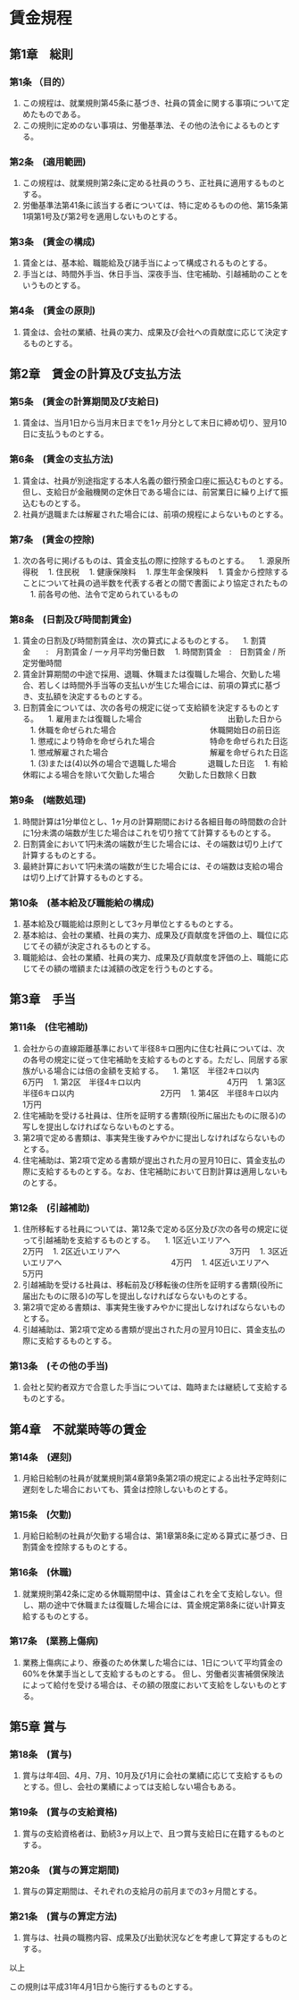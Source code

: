 # 賃金規程

## 第1章　総則

### 第1条 （目的）
1. この規程は、就業規則第45条に基づき、社員の賃金に関する事項について定めたものである。
1. この規則に定めのない事項は、労働基準法、その他の法令によるものとする。

### 第2条　(適用範囲)
1. この規程は、就業規則第2条に定める社員のうち、正社員に適用するものとする。
1. 労働基準法第41条に該当する者については、特に定めるものの他、第15条第1項第1号及び第2号を適用しないものとする。

### 第3条　(賃金の構成)
1. 賃金とは、基本給、職能給及び諸手当によって構成されるものとする。
1. 手当とは、時間外手当、休日手当、深夜手当、住宅補助、引越補助のことをいうものとする。

### 第4条　(賃金の原則)
1. 賃金は、会社の業績、社員の実力、成果及び会社への貢献度に応じて決定するものとする。 


## 第2章　賃金の計算及び支払方法

### 第5条　(賃金の計算期間及び支給日)
1. 賃金は、当月1日から当月末日までを1ヶ月分として末日に締め切り、翌月10日に支払うものとする。

### 第6条　(賃金の支払方法)
1. 賃金は、社員が別途指定する本人名義の銀行預金口座に振込むものとする。但し、支給日が金融機関の定休日である場合には、前営業日に繰り上げて振込むものとする。
1. 社員が退職または解雇された場合には、前項の規程によらないものとする。

### 第7条　(賃金の控除)
1. 次の各号に掲げるものは、賃金支払の際に控除するものとする。
　1. 源泉所得税
　1. 住民税
　1. 健康保険料
　1. 厚生年金保険料
　1. 賃金から控除することについて社員の過半数を代表する者との間で書面により協定されたもの
　1. 前各号の他、法令で定められているもの

### 第8条　(日割及び時間割賃金)
1. 賃金の日割及び時間割賃金は、次の算式によるものとする。
　1. 割賃金　　:　月割賃金 / 一ヶ月平均労働日数
　1. 時間割賃金　:　日割賃金 / 所定労働時間
1. 賃金計算期間の中途で採用、退職、休職または復職した場合、欠勤した場合、若しくは時間外手当等の支払いが生じた場合には、前項の算式に基づき、支払額を決定するものとする。
1. 日割賃金については、次の各号の規定に従って支給額を決定するものとする。
　1. 雇用または復職した場合　　　　　　　　　　　出勤した日から
　1. 休職を命ぜられた場合　　　　　　　　　　　　休職開始日の前日迄
　1. 懲戒により特命を命ぜられた場合　　　　　　　特命を命ぜられた日迄
　1. 懲戒解雇された場合　　　　　　　　　　　　　解雇を命ぜられた日迄
　1. (3)または(4)以外の場合で退職した場合　　　　退職した日迄
　1. 有給休暇による場合を除いて欠勤した場合　　　欠勤した日数除く日数


### 第9条　(端数処理)
1. 時間計算は1分単位とし、1ヶ月の計算期間における各細目毎の時間数の合計に1分未満の端数が生じた場合はこれを切り捨てて計算するものとする。
1. 日割賃金において1円未満の端数が生じた場合には、その端数は切り上げて計算するものとする。
1. 最終計算において1円未満の端数が生じた場合には、その端数は支給の場合は切り上げて計算するものとする。

### 第10条　(基本給及び職能給の構成) 
1. 基本給及び職能給は原則として3ヶ月単位とするものとする。
1. 基本給は、会社の業績、社員の実力、成果及び貢献度を評価の上、職位に応じてその額が決定されるものとする。
1. 職能給は、会社の業績、社員の実力、成果及び貢献度を評価の上、職能に応じてその額の増額または減額の改定を行うものとする。





## 第3章　手当

### 第11条　(住宅補助)
1. 会社からの直線距離基準において半径8キロ圏内に住む社員については、次の各号の規定に従って住宅補助を支給するものとする。ただし、同居する家族がいる場合には倍の金額を支給する。
　1. 第1区　半径2キロ以内　　　　　　　　　　　6万円
　1. 第2区　半径4キロ以内　　　　　　　　　　　4万円
　1. 第3区　半径6キロ以内　　　　　　　　　　　2万円
　1. 第4区　半径8キロ以内　　　　　　　　　　　1万円 
1. 住宅補助を受ける社員は、住所を証明する書類(役所に届出たものに限る)の写しを提出しなければならないものとする。
1. 第2項で定める書類は、事実発生後すみやかに提出しなければならないものとする。
1. 住宅補助は、第2項で定める書類が提出された月の翌月10日に、賃金支払の際に支給するものとする。なお、住宅補助において日割計算は適用しないものとする。

### 第12条　(引越補助)
1. 住所移転する社員については、第12条で定める区分及び次の各号の規定に従って引越補助を支給するものとする。
　1. 1区近いエリアへ　　　　　　　　　　　　　　2万円
　1. 2区近いエリアへ　　　　　　　　　　　　　　3万円
　1. 3区近いエリアへ　　　　　　　　　　　　　　4万円
　1. 4区近いエリアへ　　　　　　　　　　　　　　5万円
1. 引越補助を受ける社員は、移転前及び移転後の住所を証明する書類(役所に届出たものに限る)の写しを提出しなければならないものとする。
1. 第2項で定める書類は、事実発生後すみやかに提出しなければならないものとする。
1. 引越補助は、第2項で定める書類が提出された月の翌月10日に、賃金支払の際に支給するものとする。

### 第13条　(その他の手当)
1. 会社と契約者双方で合意した手当については、臨時または継続して支給するものとする。


## 第4章　不就業時等の賃金

### 第14条　(遅刻) 
1. 月給日給制の社員が就業規則第4章第9条第2項の規定による出社予定時刻に遅刻をした場合においても、賃金は控除しないものとする。

### 第15条　(欠勤)
1. 月給日給制の社員が欠勤する場合は、第1章第8条に定める算式に基づき、日割賃金を控除するものとする。

### 第16条　(休職)
1. 就業規則第42条に定める休職期間中は、賃金はこれを全て支給しない。但し、期の途中で休職または復職した場合には、賃金規定第8条に従い計算支給するものとする。

### 第17条　(業務上傷病)
1. 業務上傷病により、療養のため休業した場合には、1日について平均賃金の60%を休業手当として支給するものとする。
但し、労働者災害補償保険法によって給付を受ける場合は、その額の限度において支給をしないものとする。




## 第5章 賞与

### 第18条　(賞与)
1. 賞与は年4回、4月、7月、10月及び1月に会社の業績に応じて支給するものとする。但し、会社の業績によっては支給しない場合もある。

### 第19条　(賞与の支給資格)
1. 賞与の支給資格者は、勤続3ヶ月以上で、且つ賞与支給日に在籍するものとする。

### 第20条　(賞与の算定期間)
1. 賞与の算定期間は、それぞれの支給月の前月までの3ヶ月間とする。

### 第21条　(賞与の算定方法)
1. 賞与は、社員の職務内容、成果及び出勤状況などを考慮して算定するものとする。


以上

この規則は平成31年4月1日から施行するものとする。
